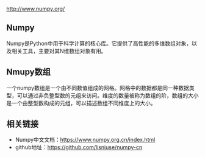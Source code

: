 http://www.numpy.org/
## Numpy
Numpy是Python中用于科学计算的核心库。它提供了高性能的多维数组对象，以及相关工具，主要对其N维数组对象有用。
## Nmupy数组
一个numpy数组是一个由不同数值组成的网格。网格中的数据都是同一种数据类型，可以通过非负整型数的元组来访问。维度的数量被称为数组的阶，数组的大小是一个由整型数构成的元组，可以描述数组不同维度上的大小。
## 相关链接
* Numpy中文文档：https://www.numpy.org.cn/index.html
* github地址：https://github.com/lisniuse/numpy-cn
